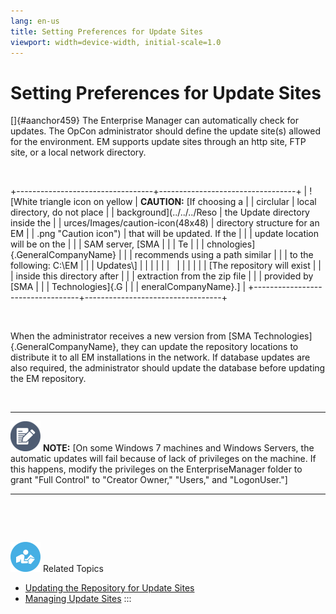 ```yaml
---
lang: en-us
title: Setting Preferences for Update Sites
viewport: width=device-width, initial-scale=1.0
---
```


# Setting Preferences for Update Sites

[]{#aanchor459} The Enterprise Manager can automatically check for updates. The OpCon administrator should
define the update site(s) allowed for the environment. EM supports
update sites through an http site, FTP site, or a local network
directory.

 

+----------------------------------+----------------------------------+
| ![White triangle icon on yellow  | **CAUTION:** [If choosing a      | | circlular                        | local directory, do not place    |
| background](../../../Reso        | the Update directory inside the  |
| urces/Images/caution-icon(48x48) | directory structure for an EM    |
| .png "Caution icon") | that will be updated. If the     |
|                                  | update location will be on the   |
|                                  | SAM server, [SMA                 | |                                  | Te                               |
|                                  | chnologies]{.GeneralCompanyName} |
|                                  | recommends using a path similar  |
|                                  | to the following: C:\\EM         |
|                                  | Updates\\]           |
|                                  |                                  |
|                                  |                                  |
|                                  |                                  |
|                                  | [The repository will exist       | |                                  | inside this directory after      |
|                                  | extraction from the zip file     |
|                                  | provided by [SMA                 | |                                  | Technologies]{.G                 |
|                                  | eneralCompanyName}.] |
+----------------------------------+----------------------------------+

 

When the administrator receives a new version from [SMA Technologies]{.GeneralCompanyName}, they can update the repository
locations to distribute it to all EM installations in the network. If
database updates are also required, the administrator should update the
database before updating the EM repository.

 

  -------------------------------------------------------------------------------------------------------------------------------- ------------------------------------------------------------------------------------------------------------------------------------------------------------------------------------------------------------------------------------------------------------------------------------------------------------
  ![White pencil/paper icon on gray circular background](../../../Resources/Images/note-icon(48x48).png "Note icon")   **NOTE:** [On some Windows 7 machines and Windows Servers, the automatic updates will fail because of lack of privileges on the machine. If this happens, modify the privileges on the EnterpriseManager folder to grant \"Full Control\" to \"Creator Owner,\" \"Users,\" and \"LogonUser.\"]
  -------------------------------------------------------------------------------------------------------------------------------- ------------------------------------------------------------------------------------------------------------------------------------------------------------------------------------------------------------------------------------------------------------------------------------------------------------

 

 

![White \"person reading\" icon on blue circular background](../../../Resources/Images/moreinfo-icon(48x48).png "More Info icon")
Related Topics

-   [Updating the Repository for Update     Sites](Updating-the-Repository-for-Update-Sites.md)
-   [Managing Update Sites](Managing-Update-Sites.md)
:::

 


